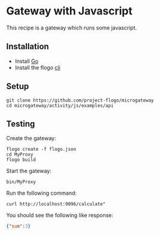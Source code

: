 # Gateway with Javascript
This recipe is a gateway which runs some javascript.

## Installation
* Install [Go](https://golang.org/)
* Install the flogo [cli](https://github.com/project-flogo/cli)

## Setup
```
git clone https://github.com/project-flogo/microgateway
cd microgateway/activity/js/examples/api
```

## Testing
Create the gateway:
```
flogo create -f flogo.json
cd MyProxy
flogo build
```

Start the gateway:
```
bin/MyProxy
```

Run the following command:
```
curl http://localhost:9096/calculate"
```

You should see the following like response:
```json
{"sum":3}
```
